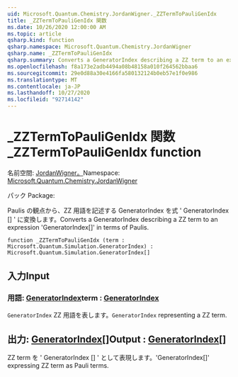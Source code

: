 ```yaml
---
uid: Microsoft.Quantum.Chemistry.JordanWigner._ZZTermToPauliGenIdx
title: _ZZTermToPauliGenIdx 関数
ms.date: 10/26/2020 12:00:00 AM
ms.topic: article
qsharp.kind: function
qsharp.namespace: Microsoft.Quantum.Chemistry.JordanWigner
qsharp.name: _ZZTermToPauliGenIdx
qsharp.summary: Converts a GeneratorIndex describing a ZZ term to an expression 'GeneratorIndex[]' in terms of Paulis.
ms.openlocfilehash: f8a173e2adb4494a08b48158a010f264562bbaa6
ms.sourcegitcommit: 29e0d88a30e4166fa580132124b0eb57e1f0e986
ms.translationtype: MT
ms.contentlocale: ja-JP
ms.lasthandoff: 10/27/2020
ms.locfileid: "92714142"
---
```

# <a name="_zztermtopauligenidx-function"></a><span data-ttu-id="a778e-102">_ZZTermToPauliGenIdx 関数</span><span class="sxs-lookup"><span data-stu-id="a778e-102">_ZZTermToPauliGenIdx function</span></span>

<span data-ttu-id="a778e-103">名前空間: [JordanWigner。](xref:Microsoft.Quantum.Chemistry.JordanWigner)</span><span class="sxs-lookup"><span data-stu-id="a778e-103">Namespace: [Microsoft.Quantum.Chemistry.JordanWigner](xref:Microsoft.Quantum.Chemistry.JordanWigner)</span></span>

<span data-ttu-id="a778e-104">パック [](https://nuget.org/packages/)</span><span class="sxs-lookup"><span data-stu-id="a778e-104">Package: [](https://nuget.org/packages/)</span></span>


<span data-ttu-id="a778e-105">Paulis の観点から、ZZ 用語を記述する GeneratorIndex を式 ' GeneratorIndex [] ' に変換します。</span><span class="sxs-lookup"><span data-stu-id="a778e-105">Converts a GeneratorIndex describing a ZZ term to an expression 'GeneratorIndex[]' in terms of Paulis.</span></span>

```qsharp
function _ZZTermToPauliGenIdx (term : Microsoft.Quantum.Simulation.GeneratorIndex) : Microsoft.Quantum.Simulation.GeneratorIndex[]
```


## <a name="input"></a><span data-ttu-id="a778e-106">入力</span><span class="sxs-lookup"><span data-stu-id="a778e-106">Input</span></span>

### <a name="term--generatorindex"></a><span data-ttu-id="a778e-107">用語: [GeneratorIndex](xref:Microsoft.Quantum.Simulation.GeneratorIndex)</span><span class="sxs-lookup"><span data-stu-id="a778e-107">term : [GeneratorIndex](xref:Microsoft.Quantum.Simulation.GeneratorIndex)</span></span>

<span data-ttu-id="a778e-108">`GeneratorIndex` ZZ 用語を表します。</span><span class="sxs-lookup"><span data-stu-id="a778e-108">`GeneratorIndex` representing a ZZ term.</span></span>



## <a name="output--generatorindex"></a><span data-ttu-id="a778e-109">出力: [GeneratorIndex](xref:Microsoft.Quantum.Simulation.GeneratorIndex)[]</span><span class="sxs-lookup"><span data-stu-id="a778e-109">Output : [GeneratorIndex](xref:Microsoft.Quantum.Simulation.GeneratorIndex)[]</span></span>

<span data-ttu-id="a778e-110">ZZ term を ' GeneratorIndex [] ' として表現します。</span><span class="sxs-lookup"><span data-stu-id="a778e-110">'GeneratorIndex[]' expressing ZZ term as Pauli terms.</span></span>